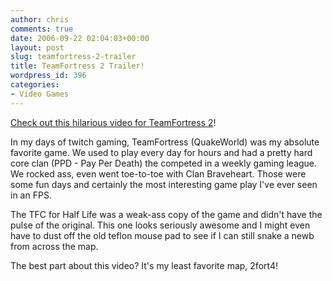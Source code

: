 ```yaml
---
author: chris
comments: true
date: 2006-09-22 02:04:03+00:00
layout: post
slug: teamfortress-2-trailer
title: TeamFortress 2 Trailer!
wordpress_id: 396
categories:
- Video Games
---
```


[Check out this hilarious video for TeamFortress 2](http://www.gametrailers.com/gamepage.php?id=3034)!

In my days of twitch gaming, TeamFortress (QuakeWorld) was my absolute favorite game. We used to play every day for hours and had a pretty hard core clan (PPD - Pay Per Death) the competed in a weekly gaming league. We rocked ass, even went toe-to-toe with Clan Braveheart. Those were some fun days and certainly the most interesting game play I've ever seen in an FPS.

The TFC for Half Life was a weak-ass copy of the game and didn't have the pulse of the original. This one looks seriously awesome and I might even have to dust off the old teflon mouse pad to see if I can still snake a newb from across the map.

The best part about this video? It's my least favorite map, 2fort4!
